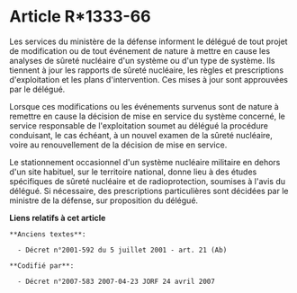 # Article R*1333-66

Les services du ministère de la défense informent le délégué de tout projet de modification ou de tout événement de nature à
mettre en cause les analyses de sûreté nucléaire d'un système ou d'un type de système. Ils tiennent à jour les rapports de
sûreté nucléaire, les règles et prescriptions d'exploitation et les plans d'intervention. Ces mises à jour sont approuvées
par le délégué.

Lorsque ces modifications ou les événements survenus sont de nature à remettre en cause la décision de mise en service du
système concerné, le service responsable de l'exploitation soumet au délégué la procédure conduisant, le cas échéant, à un
nouvel examen de la sûreté nucléaire, voire au renouvellement de la décision de mise en service.

Le stationnement occasionnel d'un système nucléaire militaire en dehors d'un site habituel, sur le territoire national, donne
lieu à des études spécifiques de sûreté nucléaire et de radioprotection, soumises à l'avis du délégué. Si nécessaire, des
prescriptions particulières sont décidées par le ministre de la défense, sur proposition du délégué.

**Liens relatifs à cet article**

	**Anciens textes**:

	  - Décret n°2001-592 du 5 juillet 2001 - art. 21 (Ab)

	**Codifié par**:

	  - Décret n°2007-583 2007-04-23 JORF 24 avril 2007
